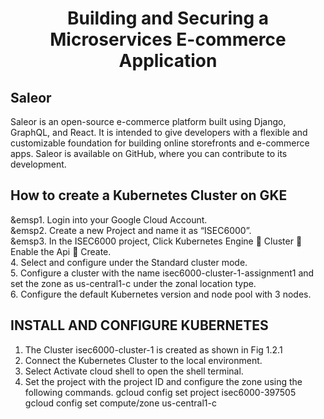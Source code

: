 <div align="center">
  <h1>Building and Securing a Microservices E-commerce Application</h1>
</div>

<div>
  <h2>Saleor</h2>
</div>
Saleor is an open-source e-commerce platform built using Django, GraphQL, and React. It is intended to give developers with a flexible and customizable foundation for building online storefronts and e-commerce apps. Saleor is available on GitHub, where you can contribute to its development.

<div>
  <h2>How to create a Kubernetes Cluster on GKE</h2>
</div>

<div>&emsp1.	Login into your Google Cloud Account.</div>
<div>&emsp2.	Create a new Project and name it as “ISEC6000”.</div>
<div>&emsp3.	In the ISEC6000 project, Click Kubernetes Engine  Cluster  Enable the Api  Create.</div>
<div>  4.	Select and configure under the Standard cluster mode.</div>
<div>  5.	Configure a cluster with the name isec6000-cluster-1-assignment1 and set the zone as us-central1-c under the zonal location type.</div>
<div>  6.	Configure the default Kubernetes version and node pool with 3 nodes.</div>

<div>
  <h2>INSTALL AND CONFIGURE KUBERNETES</h2>
</div>

1.	The Cluster isec6000-cluster-1 is created as shown in 
Fig 1.2.1
2.	Connect the Kubernetes Cluster to the local environment.
3.	Select Activate cloud shell to open the shell terminal.
4.	Set the project with the project ID and configure the zone using the following commands.
gcloud config set project isec6000-397505
gcloud config set compute/zone us-central1-c
